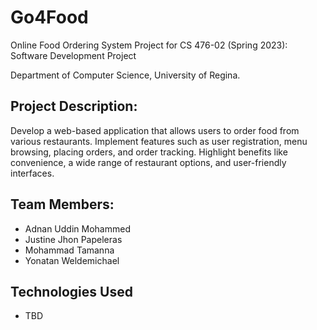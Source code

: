 # Go4Food

Online Food Ordering System Project for CS 476-02 (Spring 2023): Software Development Project

Department of Computer Science, University of Regina.

## Project Description: 

Develop a web-based application that allows users to order food from various restaurants. Implement features such as user registration, menu browsing, placing orders, and order tracking. Highlight benefits like convenience, a wide range of restaurant options, and user-friendly interfaces.

## Team Members:
- Adnan Uddin Mohammed
- Justine Jhon Papeleras
- Mohammad Tamanna
- Yonatan Weldemichael

## Technologies Used
- TBD



